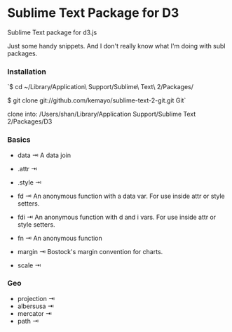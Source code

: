 Sublime Text Package for D3
===============

Sublime Text package for d3.js

Just some handy snippets. And I don't really know what I'm doing with subl packages.

### Installation
`$ cd ~/Library/Application\ Support/Sublime\ Text\ 2/Packages/

$ git clone git://github.com/kemayo/sublime-text-2-git.git Git`

clone into: /Users/shan/Library/Application Support/Sublime Text 2/Packages/D3

### Basics

- data ⇥ A data join
- .attr ⇥
- .style ⇥

- fd ⇥ An anonymous function with a data var. For use inside attr or style setters.
- fdi ⇥ An anonymous function with d and i vars. For use inside attr or style setters.
- fn ⇥ An anonymous function

- margin ⇥ Bostock's margin convention for charts.

- scale ⇥

### Geo

- projection ⇥
- albersusa ⇥
- mercator ⇥
- path ⇥
